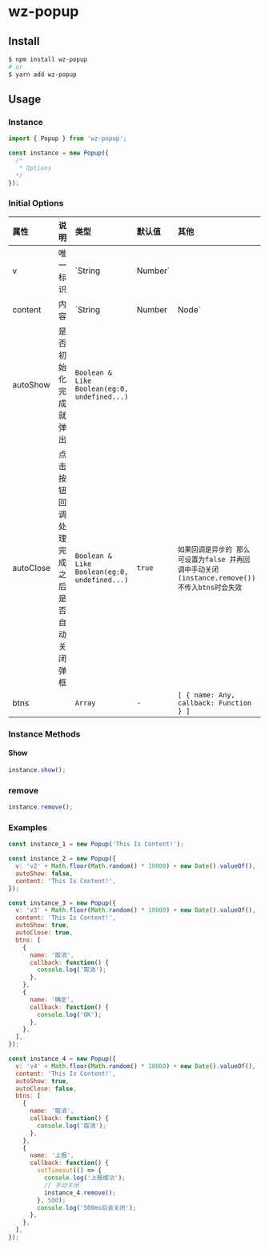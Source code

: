 # wz-popup

## Install

```bash
$ npm install wz-popup
# or
$ yarn add wz-popup
```

## Usage

### Instance

```js
import { Popup } from 'wz-popup';

const instance = new Popup({
  /*
   * Options
  */
});
```

### Initial Options

| 属性      | 说明                                     | 类型                                         | 默认值 | 其他                                                                                          |
| :-------- | :--------------------------------------- | :------------------------------------------- | :----- | :-------------------------------------------------------------------------------------------- |
| v         | 唯一标识                                 | `String | Number`                            |        |
| content   | 内容                                     | `String | Number | Node`                     | `-`    |
| autoShow  | 是否初始化完成就弹出                     | `Boolean & Like Boolean(eg:0, undefined...)` |        |
| autoClose | 点击按钮回调处理完成之后是否自动关闭弹框 | `Boolean & Like Boolean(eg:0, undefined...)` | `true` | `如果回调是异步的 那么可设置为false 并再回调中手动关闭(instance.remove()) 不传入btns时会失效` |
| btns      |                                          | `Array`                                      | `-`    | `[ { name: Any, callback: Function } ]`                                                       |

### Instance Methods

#### Show

```js
instance.show();
```

### remove

```js
instance.remove();
```

### Examples

```js
const instance_1 = new Popup('This Is Content!');
```

```js
const instance_2 = new Popup({
  v: 'v2' + Math.floor(Math.random() * 10000) + new Date().valueOf(),
  autoShow: false,
  content: 'This Is Content!',
});
```

```js
const instance_3 = new Popup({
  v: 'v3' + Math.floor(Math.random() * 10000) + new Date().valueOf(),
  content: 'This Is Content!',
  autoShow: true,
  autoClose: true,
  btns: [
    {
      name: '取消',
      callback: function() {
        console.log('取消');
      },
    },
    {
      name: '确定',
      callback: function() {
        console.log('OK');
      },
    },
  ],
});
```

```js
const instance_4 = new Popup({
  v: 'v4' + Math.floor(Math.random() * 10000) + new Date().valueOf(),
  content: 'This Is Content!',
  autoShow: true,
  autoClose: false,
  btns: [
    {
      name: '取消',
      callback: function() {
        console.log('取消');
      },
    },
    {
      name: '上报',
      callback: function() {
        setTimeout(() => {
          console.log('上报成功');
          // 手动关闭
          instance_4.remove();
        }, 500);
        console.log('500ms后会关闭');
      },
    },
  ],
});
```
